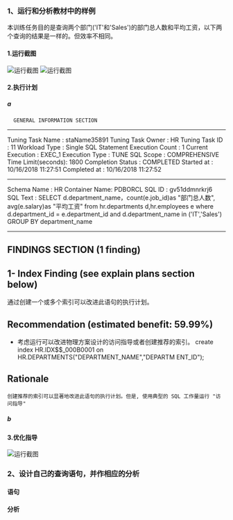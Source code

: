 
### 1、运行和分析教材中的样例
  本训练任务目的是查询两个部门('IT'和'Sales')的部门总人数和平均工资，以下两个查询的结果是一样的。但效率不相同。
#### 1.运行截图
  ![运行截图](https://github.com/Jormunx/Oracle/blob/master/tree/master/photo/1.png)
  ![运行截图](https://github.com/Jormunx/Oracle/blob/master/tree/master/photo/2.png)
#### 2.执行计划
  ##### a
      GENERAL INFORMATION SECTION
-------------------------------------------------------------------------------
Tuning Task Name   : staName35891
Tuning Task Owner  : HR
Tuning Task ID     : 11
Workload Type      : Single SQL Statement
Execution Count    : 1
Current Execution  : EXEC_1
Execution Type     : TUNE SQL
Scope              : COMPREHENSIVE
Time Limit(seconds): 1800
Completion Status  : COMPLETED
Started at         : 10/16/2018 11:27:51
Completed at       : 10/16/2018 11:27:52

-------------------------------------------------------------------------------
Schema Name   : HR
Container Name: PDBORCL
SQL ID        : gv51ddmnrkrj6
SQL Text      : SELECT d.department_name，count(e.job_id)as "部门总人数",
                avg(e.salary)as "平均工资"
                from hr.departments d,hr.employees e
                where d.department_id = e.department_id
                and d.department_name in ('IT','Sales')
                GROUP BY department_name

-------------------------------------------------------------------------------
FINDINGS SECTION (1 finding)
-------------------------------------------------------------------------------

1- Index Finding (see explain plans section below)
--------------------------------------------------
  通过创建一个或多个索引可以改进此语句的执行计划。

  Recommendation (estimated benefit: 59.99%)
  ------------------------------------------
  - 考虑运行可以改进物理方案设计的访问指导或者创建推荐的索引。
    create index HR.IDX$$_000B0001 on HR.DEPARTMENTS("DEPARTMENT_NAME","DEPARTM
    ENT_ID");

  Rationale
  ---------
    创建推荐的索引可以显著地改进此语句的执行计划。但是, 使用典型的 SQL 工作量运行 "访问指导"

  ##### b
      
#### 3.优化指导
  ![运行截图](https://github.com/Jormunx/Oracle/blob/master/tree/master/photo/3.png)
### 2、设计自己的查询语句，并作相应的分析
  #### 语句
    
  #### 分析
